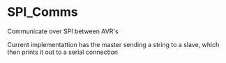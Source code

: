 # SPI_Comms
Communicate over SPI between AVR's

Current implementattion has the master sending a string to a slave, which then prints it out to a serial connection
